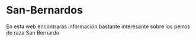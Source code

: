 # San-Bernardos
En esta web encontrarás información bastante interesante sobre los perros de raza San Bernardo
